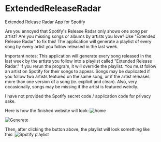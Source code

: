 # ExtendedReleaseRadar
Extended Release Radar App for Spotify

Are you annoyed that Spotify's Release Radar only shows one song per artist? Are you missing songs or albums by artists you love? Use "Extended Release Radar" to fix this! The application will generate a playlist of every song by every artist you follow released in the last week.

Important notes: This application will generate every song released in the last week by the artists you follow into a playlist called "Extended Release Radar." If you rerun the program, it will override the playlist. You must follow an artist on Spotify for their songs to appear. Songs may be duplicated if you follow two artists featured on the same song, or if the artist releases more than one version of a song (ie. explicit and clean). Also, very occasionally, songs may be missing if the artist is featured weirdly.

I have not provided the Spotify secret code / application code for privacy sake.


Here is how the finished website will look:
![home](https://user-images.githubusercontent.com/52160737/118577483-7bfb3d80-b758-11eb-8c51-33425cc4e7f4.PNG)

![Generate](https://user-images.githubusercontent.com/52160737/118577488-7e5d9780-b758-11eb-9ed6-34a2b31c6e7c.PNG)

Then, after clicking the button above, the playlist will look something like this:
![Spotify playlist](https://user-images.githubusercontent.com/52160737/118577492-80275b00-b758-11eb-96a7-21b9b2be3cf6.PNG)
